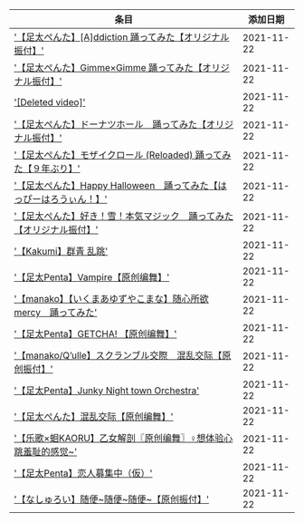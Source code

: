 
|条目|添加日期|
|---|---|
|['【足太ぺんた】[A]ddiction 踊ってみた【オリジナル振付】'](https://www.youtube.com/watch?v=wv0i5_1z_LE)|2021-11-22|
|['【足太ぺんた】Gimme×Gimme 踊ってみた【オリジナル振付】'](https://www.youtube.com/watch?v=rQh-iD9-4Uw)|2021-11-22|
|['[Deleted video]'](https://www.youtube.com/watch?v=9aHeejh6ylI)|2021-11-22|
|['【足太ぺんた】ドーナツホール　踊ってみた【オリジナル振付】'](https://www.youtube.com/watch?v=oa_SNcYR4wA)|2021-11-22|
|['【足太ぺんた】モザイクロール (Reloaded) 踊ってみた【９年ぶり】'](https://www.youtube.com/watch?v=-b9wpuyq2jY)|2021-11-22|
|['【足太ぺんた】Happy Halloween　踊ってみた【はっぴーはろうぃん！】'](https://www.youtube.com/watch?v=Yrkth1E4B3U)|2021-11-22|
|['【足太ぺんた】好き！雪！本気マジック　踊ってみた【オリジナル振付】'](https://www.youtube.com/watch?v=53d0zFLDLDs)|2021-11-22|
|['【Kakumi】群青 乱跳'](https://www.bilibili.com/video/av799474074)|2021-11-22|
|['【足太Penta】Vampire【原创编舞】'](https://www.bilibili.com/video/av332183730)|2021-11-22|
|['【manako】【いくまあゆずやこまな】随心所欲mercy　踊ってみた'](https://www.bilibili.com/video/av204310462)|2021-11-22|
|['【足太Penta】GETCHA! 【原创编舞】'](https://www.bilibili.com/video/av928363593)|2021-11-22|
|['【manako/Q’ulle】スクランブル交際　混乱交际【原创振付】'](https://www.bilibili.com/video/av839716786)|2021-11-22|
|['【足太Penta】Junky Night town Orchestra'](https://www.bilibili.com/video/av710949586)|2021-11-22|
|['【足太ぺんた】混乱交际【原创编舞】'](https://www.bilibili.com/video/av51560276)|2021-11-22|
|['【乐歌×蛔KAORU】乙女解剖〖原创编舞〗♀想体验心跳羞耻的感觉~'](https://www.bilibili.com/video/av75865551)|2021-11-22|
|['【足太Penta】恋人募集中（仮）'](https://www.bilibili.com/video/av71387237)|2021-11-22|
|['【なしゅろい】随便~随便~随便~【原创振付】'](https://www.bilibili.com/video/av19021544)|2021-11-22|